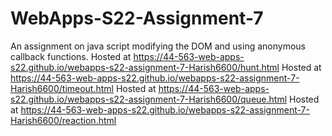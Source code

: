# WebApps-S22-Assignment-7
An assignment on java script modifying the DOM and using anonymous callback functions.
Hosted at  https://44-563-web-apps-s22.github.io/webapps-s22-assignment-7-Harish6600/hunt.html
Hosted at  https://44-563-web-apps-s22.github.io/webapps-s22-assignment-7-Harish6600/timeout.html
Hosted at  https://44-563-web-apps-s22.github.io/webapps-s22-assignment-7-Harish6600/queue.html
Hosted at  https://44-563-web-apps-s22.github.io/webapps-s22-assignment-7-Harish6600/reaction.html


